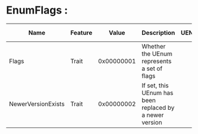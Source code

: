 # EnumFlags :

| Name               | Feature | Value      | Description                                             | UENUM | UENUM 1                                    |
| ------------------ | ------- | ---------- | ------------------------------------------------------- | ----- | ------------------------------------------ |
| Flags              | Trait   | 0x00000001 | Whether the UEnum represents a set of flags             |       | [Flags](../Specifier/UENUM/Flags/Flags.md) |
| NewerVersionExists | Trait   | 0x00000002 | If set, this UEnum has been replaced by a newer version |       |                                            |
